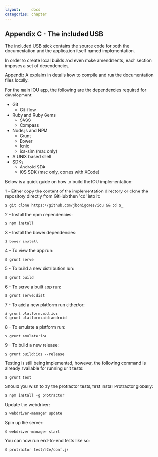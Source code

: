 ```yaml
---
layout:     docs
categories: chapter
---
```


## Appendix C - The included USB

The included USB stick contains the source code for both the documentation and the application itself named implementation.

In order to create local builds and even make amendments, each section imposes a set of dependencies.

Appendix A explains in details how to compile and run the documentation files locally.

For the main IOU app, the following are the dependencies required for development:

- Git
  - Git-flow
- Ruby and Ruby Gems
  - SASS
  - Compass
- Node.js and NPM
  - Grunt
  - Bower
  - Ionic
  - ios-sim (mac only)
- A UNIX based shell
- SDKs
  - Android SDK
  - iOS SDK (mac only, comes with XCode)

Below is a quick guide on how to build the IOU implementation:

1 - Either copy the content of the implementation directory or clone the repository directly from GitHub then 'cd' into it:

    $ git clone https://github.com/jbonigomes/iou && cd $_

2 - Install the npm dependencies:

    $ npm install

3 - Install the bower dependencies:

    $ bower install

4 - To view the app run:

    $ grunt serve

5 - To build a new distribution run:

    $ grunt build

6 - To serve a built app run:

    $ grunt serve:dist

7 - To add a new platform run either/or:

    $ grunt platform:add:ios
    $ grunt platform:add:android

8 - To emulate a platform run:

    $ grunt emulate:ios

9 - To build a new release:

    $ grunt build:ios --release

Testing is still being implemented, however, the following command is already available for running unit tests:

    $ grunt test

Should you wish to try the protractor tests, first install Protractor globally:

    $ npm install -g protractor

Update the webdriver:

    $ webdriver-manager update

Spin up the server:

    $ webdriver-manager start

You can now run end-to-end tests like so:

    $ protractor test/e2e/conf.js
